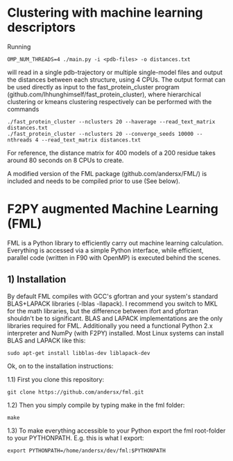 # Clustering with machine learning descriptors

Running

    OMP_NUM_THREADS=4 ./main.py -i <pdb-files> -o distances.txt

will read in a single pdb-trajectory or multiple single-model files and output the distances
between each structure, using 4 CPUs.
The output format can be used directly as input to the fast_protein_cluster program (github.com/lhhunghimself/fast_protein_cluster), where hierarchical clustering or kmeans clustering respectively can be performed with the commands

    ./fast_protein_cluster --nclusters 20 --haverage --read_text_matrix distances.txt
    ./fast_protein_cluster --nclusters 20 --converge_seeds 10000 --nthreads 4 --read_text_matrix distances.txt

For reference, the distance matrix for 400 models of a 200 residue takes around 80 seconds on 8 CPUs to create.

A modified version of the FML package (github.com/andersx/FML/) is included and needs to be compiled prior to use (See below).

# F2PY augmented Machine Learning (FML)

FML is a Python library to efficiently carry out machine learning calculation. Everything is accessed via a simple Python interface, while efficient, parallel code (written in F90 with OpenMP) is executed behind the scenes.


## 1) Installation

By default FML compiles with GCC's gfortran and your system's standard BLAS+LAPACK libraries (-lblas -llapack). I recommend you switch to MKL for the math libraries, but the difference between ifort and gfortran shouldn't be to significant. BLAS and LAPACK implementations are the only libraries required for FML. Additionally you need a functional Python 2.x interpreter and NumPy (with F2PY) installed. Most Linux systems can install BLAS and LAPACK like this:

    sudo apt-get install libblas-dev liblapack-dev

Ok, on to the installation instructions:

1.1) First you clone this repository: 

    git clone https://github.com/andersx/fml.git

1.2) Then you simply compile by typing make in the fml folder:

    make

1.3) To make everything accessible to your Python export the fml root-folder to your PYTHONPATH. E.g. this is what I export:

    export PYTHONPATH=/home/andersx/dev/fml:$PYTHONPATH
